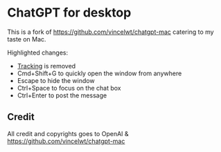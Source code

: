 # ChatGPT for desktop

This is a fork of https://github.com/vincelwt/chatgpt-mac catering to my taste on Mac.

Highlighted changes:

* [Tracking](https://github.com/vincelwt/chatgpt-mac/blob/22957c7ff1dba9eb147e6f1683e9735e22258d3c/index.js#L22) is removed
* Cmd+Shift+G to quickly open the window from anywhere
* Escape to hide the window
* Ctrl+Space to focus on the chat box
* Ctrl+Enter to post the message

## Credit

All credit and copyrights goes to OpenAI & https://github.com/vincelwt/chatgpt-mac
